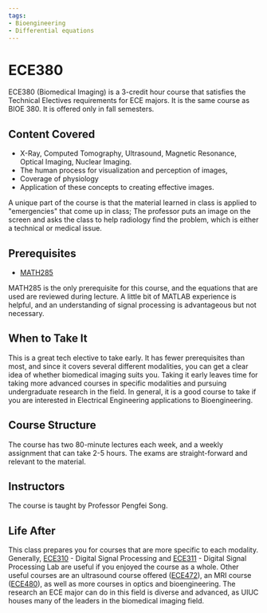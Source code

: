 ```yaml
---
tags:
- Bioengineering
- Differential equations
---
```


# ECE380

ECE380 (Biomedical Imaging) is a 3-credit hour course that satisfies the Technical Electives requirements for ECE majors. It is the same course as BIOE 380. It is offered only in fall semesters.

## Content Covered

- X-Ray, Computed Tomography, Ultrasound, Magnetic Resonance, Optical Imaging, Nuclear Imaging. 
- The human process for visualization and perception of images, 
- Coverage of physiology
- Application of these concepts to creating effective images.

A unique part of the course is that the material learned in class is applied to "emergencies" that come up in class; The professor puts an image on the screen and asks the class to help radiology find the problem, which is either a technical or medical issue.

## Prerequisites

- [MATH285](../MATH%20Course%20Offerings/MATH285.md)

MATH285 is the only prerequisite for this course, and the equations that are used are reviewed during lecture. A little bit of MATLAB experience is helpful, and an understanding of signal processing is advantageous but not necessary.

## When to Take It

This is a great tech elective to take early. It has fewer prerequisites than most, and since it covers several different modalities, you can get a clear idea of whether biomedical imaging suits you. Taking it early leaves time for taking more advanced courses in specific modalities and pursuing undergraduate research in the field. In general, it is a good course to take if you are interested in Electrical Engineering applications to Bioengineering. 

## Course Structure

The course has two 80-minute lectures each week, and a weekly assignment that can take 2-5 hours. The exams are straight-forward and relevant to the material. 

## Instructors

The course is taught by Professor Pengfei Song.

[comment]: # (## Course Tips)

## Life After

This class prepares you for courses that are more specific to each modality. Generally, [ECE310](ECE310.md) - Digital Signal Processing and [ECE311](ECE311.md) - Digital Signal Processing Lab are useful if you enjoyed the course as a whole. Other useful courses are an ultrasound course offered ([ECE472](ECE472.md)), an MRI course ([ECE480](ECE480.md)), as well as more courses in optics and bioengineering. The research an ECE major can do in this field is diverse and advanced, as UIUC houses many of the leaders in the biomedical imaging field. 

[comment]: # (## Infamous Topics)